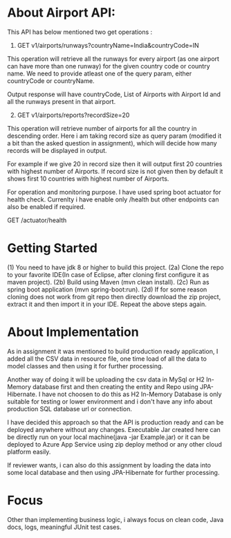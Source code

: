 # About Airport API:
This API has below mentioned two get operations :

1) GET v1/airports/runways?countryName=India&countryCode=IN

This operation will retrieve all the runways for every airport (as one airport can have more than one runway) for the given country code or country name. We need to provide atleast one of the query param, either countryCode or countryName.

Output response will have countryCode, List of Airports with Airport Id and all the runways present in that airport.

2) GET v1/airports/reports?recordSize=20

This operation will retrieve number of airports for all the country in descending order.
Here i am taking record size as query param (modified it a bit than the asked question in assignment), which will decide how many records will be displayed in output.

For example if we give 20 in record size then it will output first 20 countries with highest number of Airports.
If record size is not given then by default it shows first 10 countries with highest number of Airports.


For operation and monitoring purpose. I have used spring boot actuator for health check. Currenlty i have enable only /health but other endpoints can also be enabled if required.

GET /actuator/health


# Getting Started

(1) You need to have jdk 8 or higher to build this project.
(2a) Clone the repo to your favorite IDE(In case of Eclipse, after cloning first configure it as maven project).
(2b) Build using Maven (mvn clean install).
(2c) Run as spring boot application (mvn spring-boot:run).
(2d) If for some reason cloning does not work from git repo then directly download the zip project, extract it and then import it in your IDE. Repeat the above steps again.


# About Implementation
As in assignment it was mentioned to build production ready application, I added all the CSV data in resource file, one time load of all the data to model classes and then using it for further processing.

Another way of doing it will be uploading the csv data in MySql or H2 In-Memory database first and then creating the entity and Repo using JPA-Hibernate. I have not choosen to do this as H2 In-Memory Database is only suitable for testing or lower environment and i don't have any info about production SQL database url or connection.

I have decided this approach so that the API is production ready and can be deployed anywhere without any changes.
Executable Jar created here can be directly run on your local machine(java -jar Example.jar) or it can be deployed to Azure App Service using zip deploy method or any other cloud platform easily. 

If reviewer wants, i can also do this assignment by loading the data into some local database and then using JPA-Hibernate for further processing.

# Focus
Other than implementing business logic, i always focus on clean code, Java docs, logs, meaningful JUnit test cases.


